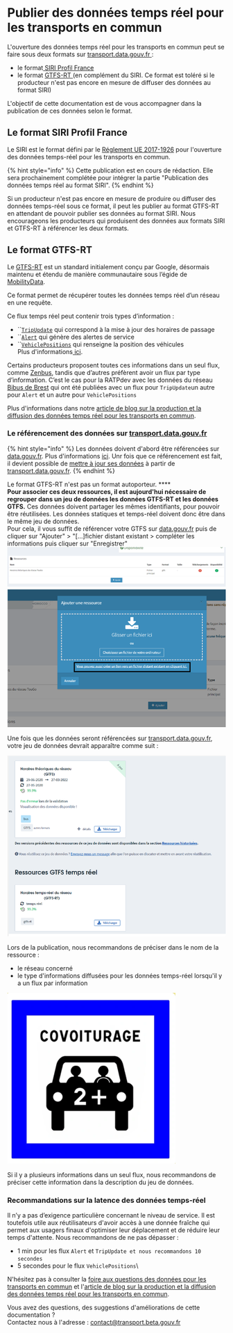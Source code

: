 # Publier des données temps réel pour les transports en commun

L'ouverture des données temps réel pour les transports en commun peut se faire sous deux formats sur [transport.data.gouv.fr ](https://transport.data.gouv.fr):&#x20;

* le format[ SIRI Profil France ](http://www.normes-donnees-tc.org/wp-content/uploads/2021/09/BNTRA-CN03-GT7\_NF-Profil-SIRI-FR\_v1.2\_20210308.pdf)
* le format [GTFS-RT ](https://github.com/google/transit/blob/master/gtfs-realtime/CHANGES.md)(en complément du SIRI. Ce format est toléré si le producteur n'est pas encore en mesure de diffuser des données au format SIRI)

L'objectif de cette documentation est de vous accompagner dans la publication de ces données selon le format.

## Le format SIRI Profil France

Le SIRI est le format défini par le [Réglement UE 2017-1926](https://eur-lex.europa.eu/eli/reg\_del/2017/1926/oj?locale=fr) pour l'ouverture des données temps-réel pour les transports en commun.&#x20;

{% hint style="info" %}
Cette publication est en cours de rédaction. Elle sera prochainement complétée pour intégrer la partie "Publication des données temps réel au format SIRI".
{% endhint %}

Si un producteur n'est pas encore en mesure de produire ou diffuser des données temps-réel sous ce format, il peut les publier au format GTFS-RT en attendant de pouvoir publier ses données au format SIRI. Nous encourageons les producteurs qui produisent des données aux formats SIRI et GTFS-RT à référencer les deux formats.

## Le format GTFS-RT

Le [GTFS-RT](https://github.com/google/transit/blob/master/gtfs-realtime/CHANGES.md) est un standard initialement conçu par Google, désormais maintenu et étendu de manière communautaire sous l’égide de [MobilityData](https://mobilitydata.org).

Ce format permet de récupérer toutes les données temps réel d’un réseau en une requête.

Ce flux temps réel peut contenir trois types d’information :

* ``[`TripUpdate`](https://gtfs.mobilitydata.org/spec/trip-updates) qui correspond à la mise à jour des horaires de passage
* ``[`Alert`](https://gtfs.mobilitydata.org/spec/service-alerts) qui génère des alertes de service
* ``[`VehiclePositions`](https://gtfs.mobilitydata.org/spec/vehicle-positions) qui renseigne la position des véhicules\
  Plus d'informations[ ici](https://doc.transport.data.gouv.fr/producteurs/operateurs-de-transport-regulier-de-personnes/temps-reel-des-transports-en-commun).

Certains producteurs proposent toutes ces informations dans un seul flux, comme [Zenbus](https://transport.data.gouv.fr/datasets?\_utf8=%E2%9C%93\&q=zenbus), tandis que d’autres préfèrent avoir un flux par type d’information. C’est le cas pour la RATPdev avec les données du réseau [Bibus de Brest](https://transport.data.gouv.fr/datasets/horaires-theoriques-et-temps-reel-des-bus-et-tramways-circulant-sur-le-territoire-de-brest-metropole/) qui ont été publiées avec un flux pour `TripUpdate`un autre pour `Alert` et un autre pour `VehiclePositions`&#x20;

Plus d'informations dans notre [article de blog sur la production et la diffusion des données temps réel pour les transports en commun](https://blog.transport.data.gouv.fr/billets/la-production-des-donn%C3%A9es-temps-r%C3%A9el-interview-avec-diff%C3%A9rents-producteurs-de-donn%C3%A9es/).

### Le référencement des données sur [transport.data.gouv.fr](https://transport.data.gouv.fr)

{% hint style="info" %}
Les données doivent d'abord être référencées sur [data.gouv.fr](https://www.data.gouv.fr/fr/). Plus d'informations [ici](https://doc.transport.data.gouv.fr/producteurs/comment-et-pourquoi-les-producteurs-de-donnees-utilisent-ils-le-pan). Unr fois que ce référencement est fait, il devient possible de [mettre à jour ses données](https://doc.transport.data.gouv.fr/producteurs/mettre-a-jour-des-donnees) à partir de [transport.data.gouv.fr](https://transport.data.gouv.fr).
{% endhint %}

Le format GTFS-RT n'est pas un format autoporteur. **** \
**Pour associer ces deux ressources, il est aujourd'hui nécessaire de regrouper dans un jeu de données les données GTFS-RT et les données  GTFS.** Ces données doivent partager les mêmes identifiants, pour pouvoir être réutilisées. Les données statiques et temps-réel doivent donc être dans le même jeu de données. \
Pour cela, il vous suffit de référencer votre GTFS sur [data.gouv.fr](https://www.data.gouv.fr/fr/) puis de cliquer sur "Ajouter" > "\[...]fichier distant existant  > compléter les informations puis cliquer sur "Enregistrer"\
![](<../../../.gitbook/assets/image (174).png>)![](<../../../.gitbook/assets/image (176).png>)

Une fois que les données seront référencées sur [transport.data.gouv.fr](https://transport.data.gouv.fr), votre jeu de données devrait apparaître comme suit :&#x20;

![Jeu de données contenant un GTFS et un GTFS-RT ](<../../../.gitbook/assets/image (170).png>)

Lors de la publication, nous recommandons de préciser dans le nom de la ressource :&#x20;

* le réseau concerné
* le type d'informations diffusées pour les données temps-réel lorsqu'il y a un flux par information

![](<../../../.gitbook/assets/image (169).png>)

Si il y a plusieurs informations dans un seul flux, nous recommandons de préciser cette information dans la description du jeu de données.

### Recommandations sur la latence des données temps-réel&#x20;

Il n’y a pas d’exigence particulière concernant le niveau de service. Il est toutefois utile aux réutilisateurs d'avoir accès à une donnée fraîche qui permet aux usagers finaux d'optimiser leur déplacement et de réduire leur temps d'attente. Nous recommandons de ne pas dépasser :&#x20;

* 1 min pour les flux `Alert` et `TripUpdate et nous recommandons 10 secondes`&#x20;
* 5 secondes pour le flux `VehiclePositions`\


N'hésitez pas à consulter la [foire aux questions des données pour les transports en commun](https://doc.transport.data.gouv.fr/foire-aux-questions-1/donnees-temps-reel-des-transports-en-commun) et l'[article de blog sur la production et la diffusion des données temps réel pour les transports en commun](https://blog.transport.data.gouv.fr/billets/la-production-des-donn%C3%A9es-temps-r%C3%A9el-interview-avec-diff%C3%A9rents-producteurs-de-donn%C3%A9es/).



Vous avez des questions, des suggestions d'améliorations de cette documentation ? \
Contactez nous à l'adresse : [contact@transport.beta.gouv.fr](mailto:contact@transport.beta.gouv.fr)




